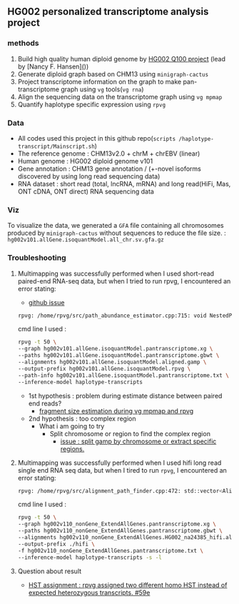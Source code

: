 ## HG002 personalized transcriptome analysis project 


### methods
1. Build high quality human diploid genome by [HG002 Q100 project](https://github.com/marbl/HG002) (lead by [Nancy F. Hansen][(](https://github.com/nhansen)))
2. Generate diploid graph based on CHM13 using `minigraph-cactus`
3. Project transcriptome information on the graph to make pan-transcriptome graph using `vg` tools(`vg rna`)
4. Align the sequencing data on the transcriptome graph using `vg mpmap`
5. Quantify haplotype specific expression using `rpvg`

### Data
* All codes used this project in this github repo(`scripts
/haplotype-transcript/Mainscript.sh`)
* The reference genome : CHM13v2.0 + chrM + chrEBV (linear)
* Human genome : HG002 diploid genome v101
* Gene annotation : CHM13 gene annotation / (+-novel isoforms discovered by using long read sequencing data)
* RNA dataset : short read (total, lncRNA, mRNA) and long read(HiFi, Mas, ONT cDNA, ONT direct) RNA sequencing data

### Viz
To visualize the data, we generated a `GFA` file containing all chromosomes produced by `minigraph-cactus` without sequences to reduce the file size. : `hg002v101.allGene.isoquantModel.all_chr.sv.gfa.gz`

### Troubleshooting
1. Multimapping was successfully performed when I used short-read paired-end RNA-seq data, but when I tried to run rpvg, I encountered an error stating:
   * [github issue](https://github.com/jonassibbesen/rpvg/issues/63)
    ```bash
    rpvg: /home/rpvg/src/path_abundance_estimator.cpp:715: void NestedPathAbundanceEstimator::inferPathSubsetAbundance(PathClusterEstimates*, const std::vector<ReadPathProbabilities>&, std::mt19937*, const spp::sparse_hash_map<std::vector<unsigned int>, double>&) const: Assertion `path_group.second.size() <= group_size' failed.
    ```
    cmd line I used : 
    ```bash
    rpvg -t 50 \
    --graph hg002v101.allGene.isoquantModel.pantranscriptome.xg \
    --paths hg002v101.allGene.isoquantModel.pantranscriptome.gbwt \
    --alignments hg002v101.allGene.isoquantModel.aligned.gamp \
    --output-prefix hg002v101.allGene.isoquantModel.rpvg \
    --path-info hg002v101.allGene.isoquantModel.pantranscriptome.txt \
    --inference-model haplotype-transcripts
    ```
    * 1st hypothesis : problem during estimate distance between paired end reads?
      * [fragment size estimation during vg mpmap and rpvg](https://www.biostars.org/p/9603638/)
    * 2nd hypothesis : too complex region
      * What i am going to try
        * Split chromosome or region to find the complex region
          * [issue : split gamp by chromosome or extract specific regions.](https://www.biostars.org/p/9605059/)

2. Multimapping was successfully performed when I used hifi long read single end RNA seq data, but when I tired to run `rpvg`, I encountered an error stating:
   ```bash
   rpvg: /home/rpvg/src/alignment_path_finder.cpp:472: std::vector<AlignmentSearchPath> AlignmentPathFinder<AlignmentType>::extendAlignmentSearchPath(const AlignmentSearchPath&, const vg::MultipathAlignment&) const [with AlignmentType = vg::MultipathAlignment]: Assertion `best_align_score <= optimal_score' failed.
    ```
    cmd line I used :
    ```bash
    rpvg -t 50 \
    --graph hg002v110_nonGene_ExtendAllGenes.pantranscriptome.xg \
    --paths hg002v110_nonGene_ExtendAllGenes.pantranscriptome.gbwt \
    --alignments hg002v110_nonGene_ExtendAllGenes.HG002_na24385_hifi.aligned.gamp \
    --output-prefix ./hifi \
    -f hg002v110_nonGene_ExtendAllGenes.pantranscriptome.txt \
    --inference-model haplotype-transcripts -s -l
    ```
3. Question about result
   * [HST assignment : rpvg assigned two different homo HST instead of expected heterozygous transcripts. #59e](https://github.com/jonassibbesen/rpvg/issues/59)
